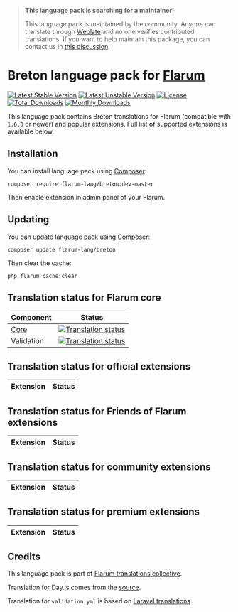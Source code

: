 > **This language pack is searching for a maintainer!**
>
> This language pack is maintained by the community. Anyone can translate through [Weblate](https://weblate.rob006.net/languages/br/flarum/) and no one verifies contributed translations. If you want to help maintain this package, you can contact us in [this discussion](https://discuss.flarum.org/d/27519-the-flarum-language-project).


# Breton language pack for [Flarum](https://flarum.org/)

[![Latest Stable Version](https://img.shields.io/packagist/v/flarum-lang/breton?color=success&label=stable)](https://packagist.org/packages/flarum-lang/breton) 
[![Latest Unstable Version](https://img.shields.io/packagist/v/flarum-lang/breton?include_prereleases&label=unstable)](https://packagist.org/packages/flarum-lang/breton) 
[![License](https://img.shields.io/packagist/l/flarum-lang/breton)](https://packagist.org/packages/flarum-lang/breton) 
[![Total Downloads](https://img.shields.io/packagist/dt/flarum-lang/breton)](https://packagist.org/packages/flarum-lang/breton/stats) 
[![Monthly Downloads](https://img.shields.io/packagist/dm/flarum-lang/breton)](https://packagist.org/packages/flarum-lang/breton/stats) 

This language pack contains Breton translations for Flarum (compatible with `1.6.0` or newer) and popular extensions. Full list of supported extensions is available below.


## Installation

You can install language pack using [Composer](https://getcomposer.org/):

```console
composer require flarum-lang/breton:dev-master
```

Then enable extension in admin panel of your Flarum.


## Updating

You can update language pack using [Composer](https://getcomposer.org/):

```console
composer update flarum-lang/breton
```

Then clear the cache:

```console
php flarum cache:clear
```


## Translation status for Flarum core

| Component | Status |
| --- | --- |
| [Core](https://github.com/flarum/flarum-core) | [![Translation status](https://weblate.rob006.net/widgets/flarum/br/core/svg-badge.svg)](https://weblate.rob006.net/projects/flarum/core/br/) |
| Validation | [![Translation status](https://weblate.rob006.net/widgets/flarum/br/validation/svg-badge.svg)](https://weblate.rob006.net/projects/flarum/validation/br/) |


## Translation status for official extensions

<!-- flarum-extensions-list-start -->

| Extension | Status |
| --- | --- |

<!-- flarum-extensions-list-stop -->


## Translation status for Friends of Flarum extensions

<!-- fof-extensions-list-start -->

| Extension | Status |
| --- | --- |

<!-- fof-extensions-list-stop -->


## Translation status for community extensions

<!-- various-extensions-list-start -->

| Extension | Status |
| --- | --- |

<!-- various-extensions-list-stop -->


## Translation status for premium extensions

<!-- premium-extensions-list-start -->

| Extension | Status |
| --- | --- |

<!-- premium-extensions-list-stop -->


## Credits

This language pack is part of [Flarum translations collective](https://github.com/rob006-software/flarum-translations).

Translation for Day.js comes from the [source](https://github.com/iamkun/dayjs/blob/v1.10.4/src/locale/br.js).

Translation for `validation.yml` is based on [Laravel translations](https://github.com/Laravel-Lang/lang/blob/8.1.3/src/br/validation.php).
